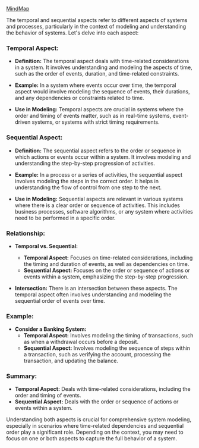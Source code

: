 [MindMap](https://mermaid.live/view#pako:eNqdVE2P2jAQ_Ssjn0AKFJavkFtXu5V6qCotu5eKi4knYG1ip7YDSxH_veOEAAvZVekFYnnmzcx7b7xjsRbIIpZJJTKezxWA0dq1Ws-Y5drwFNa2CzP8XaByko5fbY6xsyAVzLbWYWbbbZ8FYItFa86OeVXgnB1u6_sHTKSSTmp1dnVMlhl2DKbcoYBYKysFGu6DbUP0T0O3AYiiCgmAqyrLGS4V9agTwDX1ba-6eHzjWZ5iA-gP4iOValllgi0nj_FUxlZ1BOaoBF1JvIZ_segJqrEayjwhTzuOxgVbsdgQ8-g76Agj6f-TsIMMsJFuBTS7jB0Qsp_BUPfSYPaOg0PWpaS3KVVy7wnmcUnKlyuij4Uc5p3FtkNN5pAbvTRo7XvQf9bEY5TW4x4pJqCG6BeSxVhHIvmUJNUb3yf5whmd_odU94WVikrVJbFxSp24DTcIPF1qQ0pkHzqWrO1JWxO1eKnKk_e-53Ml86tW69VqAP6m44IaA6289KcdSqiSNtcGPan_OZi-kPkK6LtyRDbGHy10_RoQPWRiqeK0EARtT-47lFjTj2-dQADOKTnYIoJ7rl69opXfb2HnudoGGoNeBmUPs0ALu8tuUO6NMHxDvSww0aQh7ba20rVvo21WmtOjlQY9KwUtmk4m26C2UABFLkggX4EFLEOTcSnoGd550DlzK_RMRPQpuHmds7naUxwvnJ5tVcwiZwoMmNHFcsWihKeWThXkg-RLw7M6JOfql9bnRxbt2BuL-v1hdxKGd6PpcBKOxnfTgG1ZNJl0h-FwNAgnvekgHI_3AftTpve64Sjs9XujQW846dNXuP8Lu3D7mw)

The temporal and sequential aspects refer to different aspects of systems and processes, particularly in the context of modeling and understanding the behavior of systems. Let's delve into each aspect:

### Temporal Aspect:

- **Definition:** The temporal aspect deals with time-related considerations in a system. It involves understanding and modeling the aspects of time, such as the order of events, duration, and time-related constraints.

- **Example:** In a system where events occur over time, the temporal aspect would involve modeling the sequence of events, their durations, and any dependencies or constraints related to time.

- **Use in Modeling:** Temporal aspects are crucial in systems where the order and timing of events matter, such as in real-time systems, event-driven systems, or systems with strict timing requirements.

### Sequential Aspect:

- **Definition:** The sequential aspect refers to the order or sequence in which actions or events occur within a system. It involves modeling and understanding the step-by-step progression of activities.

- **Example:** In a process or a series of activities, the sequential aspect involves modeling the steps in the correct order. It helps in understanding the flow of control from one step to the next.

- **Use in Modeling:** Sequential aspects are relevant in various systems where there is a clear order or sequence of activities. This includes business processes, software algorithms, or any system where activities need to be performed in a specific order.

### Relationship:

- **Temporal vs. Sequential:**
  - **Temporal Aspect:** Focuses on time-related considerations, including the timing and duration of events, as well as dependencies on time.
  - **Sequential Aspect:** Focuses on the order or sequence of actions or events within a system, emphasizing the step-by-step progression.

- **Intersection:** There is an intersection between these aspects. The temporal aspect often involves understanding and modeling the sequential order of events over time.

### Example:

- **Consider a Banking System:**
  - **Temporal Aspect:** Involves modeling the timing of transactions, such as when a withdrawal occurs before a deposit.
  - **Sequential Aspect:** Involves modeling the sequence of steps within a transaction, such as verifying the account, processing the transaction, and updating the balance.

### Summary:

- **Temporal Aspect:** Deals with time-related considerations, including the order and timing of events.
- **Sequential Aspect:** Deals with the order or sequence of actions or events within a system.

Understanding both aspects is crucial for comprehensive system modeling, especially in scenarios where time-related dependencies and sequential order play a significant role. Depending on the context, you may need to focus on one or both aspects to capture the full behavior of a system.